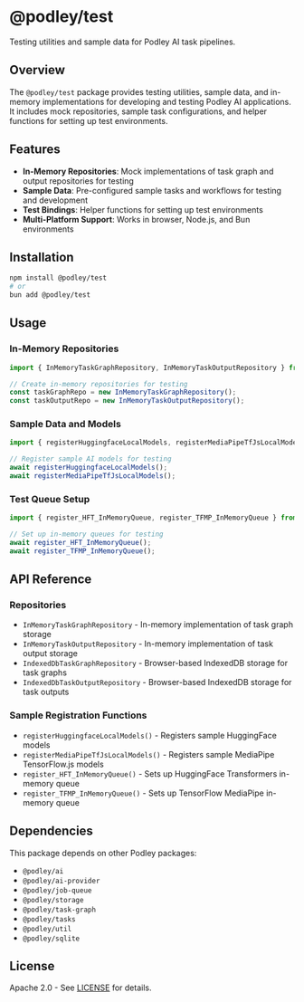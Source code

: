 # @podley/test

Testing utilities and sample data for Podley AI task pipelines.

## Overview

The `@podley/test` package provides testing utilities, sample data, and in-memory implementations for developing and testing Podley AI applications. It includes mock repositories, sample task configurations, and helper functions for setting up test environments.

## Features

- **In-Memory Repositories**: Mock implementations of task graph and output repositories for testing
- **Sample Data**: Pre-configured sample tasks and workflows for testing and development
- **Test Bindings**: Helper functions for setting up test environments
- **Multi-Platform Support**: Works in browser, Node.js, and Bun environments

## Installation

```bash
npm install @podley/test
# or
bun add @podley/test
```

## Usage

### In-Memory Repositories

```typescript
import { InMemoryTaskGraphRepository, InMemoryTaskOutputRepository } from "@podley/test";

// Create in-memory repositories for testing
const taskGraphRepo = new InMemoryTaskGraphRepository();
const taskOutputRepo = new InMemoryTaskOutputRepository();
```

### Sample Data and Models

```typescript
import { registerHuggingfaceLocalModels, registerMediaPipeTfJsLocalModels } from "@podley/test";

// Register sample AI models for testing
await registerHuggingfaceLocalModels();
await registerMediaPipeTfJsLocalModels();
```

### Test Queue Setup

```typescript
import { register_HFT_InMemoryQueue, register_TFMP_InMemoryQueue } from "@podley/test";

// Set up in-memory queues for testing
await register_HFT_InMemoryQueue();
await register_TFMP_InMemoryQueue();
```

## API Reference

### Repositories

- `InMemoryTaskGraphRepository` - In-memory implementation of task graph storage
- `InMemoryTaskOutputRepository` - In-memory implementation of task output storage
- `IndexedDbTaskGraphRepository` - Browser-based IndexedDB storage for task graphs
- `IndexedDbTaskOutputRepository` - Browser-based IndexedDB storage for task outputs

### Sample Registration Functions

- `registerHuggingfaceLocalModels()` - Registers sample HuggingFace models
- `registerMediaPipeTfJsLocalModels()` - Registers sample MediaPipe TensorFlow.js models
- `register_HFT_InMemoryQueue()` - Sets up HuggingFace Transformers in-memory queue
- `register_TFMP_InMemoryQueue()` - Sets up TensorFlow MediaPipe in-memory queue

## Dependencies

This package depends on other Podley packages:

- `@podley/ai`
- `@podley/ai-provider`
- `@podley/job-queue`
- `@podley/storage`
- `@podley/task-graph`
- `@podley/tasks`
- `@podley/util`
- `@podley/sqlite`

## License

Apache 2.0 - See [LICENSE](./LICENSE) for details.
